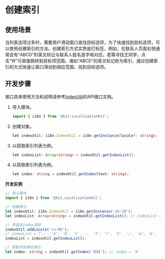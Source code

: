 # 创建索引

## 使用场景

当列表选项过多时，需要用户滑动窗口查找目标选项，为了快速找到目标选项，可以使用创建索引的方法。创建索引方式实质是打标签，例如，在联系人页面右侧通常会有“ABCD”的英文标记与联系人姓名首字母对应，若需寻找王同学，点击“W”可直接跳转到目标项范围。诸如“ABCD”的英文标记称为索引，通过创建索引的方式快速让窗口滑动到相应范围，找到目标选项。

## 开发步骤

接口具体使用方法和说明请参考[IndexUtil](../reference/apis-localization-kit/js-apis-i18n.md#indexutil8)的API接口文档。

1. 导入模块。
   ```ts
   import { i18n } from '@kit.LocalizationKit';
   ```

2. 创建对象。
   ```ts
   let indexUtil: i18n.IndexUtil = i18n.getInstance(locale?: string); // locale 表示本地化标识符，默认值是系统当前locale
   ```

3. 以获取索引列表为例。
   ```ts
   let indexList: Array<string> = indexUtil.getIndexList();
   ```

4. 以获取索引列表为例。
   ```ts
   let index: string = indexUtil.getIndex(text: string);
   ```

**开发实例**

```ts
// 导入模块
import { i18n } from '@kit.LocalizationKit';

// 创建索引
let indexUtil: i18n.IndexUtil = i18n.getInstance('zh-CN');
let indexList: Array<string> = indexUtil.getIndexList(); // indexList = ['…', 'A', 'B', 'C', ... 'X', 'Y', 'Z', '…']

// 多语言index混排
indexUtil.addLocale('ru-RU');
// indexList = ['…', 'A', 'B', 'C', ... 'X', 'Y', 'Z', '…', 'А', 'Б', 'В', ... 'Э', 'Ю', 'Я', '…']
indexList = indexUtil.getIndexList(); 

// 获取字符串的索引
let index: string = indexUtil.getIndex('你好'); // index = 'N'
```
